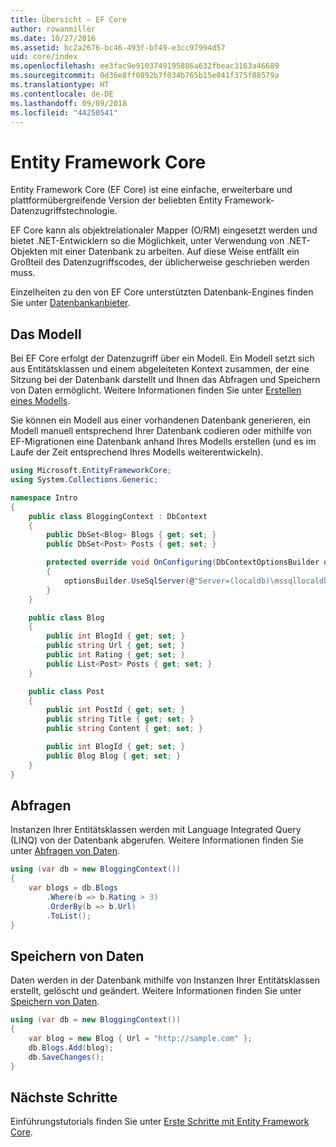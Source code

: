 ```yaml
---
title: Übersicht – EF Core
author: rowanmiller
ms.date: 10/27/2016
ms.assetid: bc2a2676-bc46-493f-bf49-e3cc97994d57
uid: core/index
ms.openlocfilehash: ee3fac9e9103749195886a632fbeac3163a46689
ms.sourcegitcommit: 0d36e8ff0892b7f034b765b15e041f375f88579a
ms.translationtype: HT
ms.contentlocale: de-DE
ms.lasthandoff: 09/09/2018
ms.locfileid: "44250541"
---
```

# <a name="entity-framework-core"></a>Entity Framework Core

Entity Framework Core (EF Core) ist eine einfache, erweiterbare und plattformübergreifende Version der beliebten Entity Framework-Datenzugriffstechnologie.

EF Core kann als objektrelationaler Mapper (O/RM) eingesetzt werden und bietet .NET-Entwicklern so die Möglichkeit, unter Verwendung von .NET-Objekten mit einer Datenbank zu arbeiten. Auf diese Weise entfällt ein Großteil des Datenzugriffscodes, der üblicherweise geschrieben werden muss.

Einzelheiten zu den von EF Core unterstützten Datenbank-Engines finden Sie unter [Datenbankanbieter](providers/index.md).

## <a name="the-model"></a>Das Modell

Bei EF Core erfolgt der Datenzugriff über ein Modell. Ein Modell setzt sich aus Entitätsklassen und einem abgeleiteten Kontext zusammen, der eine Sitzung bei der Datenbank darstellt und Ihnen das Abfragen und Speichern von Daten ermöglicht. Weitere Informationen finden Sie unter [Erstellen eines Modells](modeling/index.md).

Sie können ein Modell aus einer vorhandenen Datenbank generieren, ein Modell manuell entsprechend Ihrer Datenbank codieren oder mithilfe von EF-Migrationen eine Datenbank anhand Ihres Modells erstellen (und es im Laufe der Zeit entsprechend Ihres Modells weiterentwickeln).

``` csharp
using Microsoft.EntityFrameworkCore;
using System.Collections.Generic;

namespace Intro
{
    public class BloggingContext : DbContext
    {
        public DbSet<Blog> Blogs { get; set; }
        public DbSet<Post> Posts { get; set; }

        protected override void OnConfiguring(DbContextOptionsBuilder optionsBuilder)
        {
            optionsBuilder.UseSqlServer(@"Server=(localdb)\mssqllocaldb;Database=MyDatabase;Trusted_Connection=True;");
        }
    }

    public class Blog
    {
        public int BlogId { get; set; }
        public string Url { get; set; }
        public int Rating { get; set; }
        public List<Post> Posts { get; set; }
    }

    public class Post
    {
        public int PostId { get; set; }
        public string Title { get; set; }
        public string Content { get; set; }

        public int BlogId { get; set; }
        public Blog Blog { get; set; }
    }
}
```

## <a name="querying"></a>Abfragen

Instanzen Ihrer Entitätsklassen werden mit Language Integrated Query (LINQ) von der Datenbank abgerufen. Weitere Informationen finden Sie unter [Abfragen von Daten](querying/index.md).

``` csharp
using (var db = new BloggingContext())
{
    var blogs = db.Blogs
        .Where(b => b.Rating > 3)
        .OrderBy(b => b.Url)
        .ToList();
}
```

## <a name="saving-data"></a>Speichern von Daten

Daten werden in der Datenbank mithilfe von Instanzen Ihrer Entitätsklassen erstellt, gelöscht und geändert. Weitere Informationen finden Sie unter [Speichern von Daten](saving/index.md).

``` csharp
using (var db = new BloggingContext())
{
    var blog = new Blog { Url = "http://sample.com" };
    db.Blogs.Add(blog);
    db.SaveChanges();
}
```

## <a name="next-steps"></a>Nächste Schritte

Einführungstutorials finden Sie unter [Erste Schritte mit Entity Framework Core](get-started/index.md).

